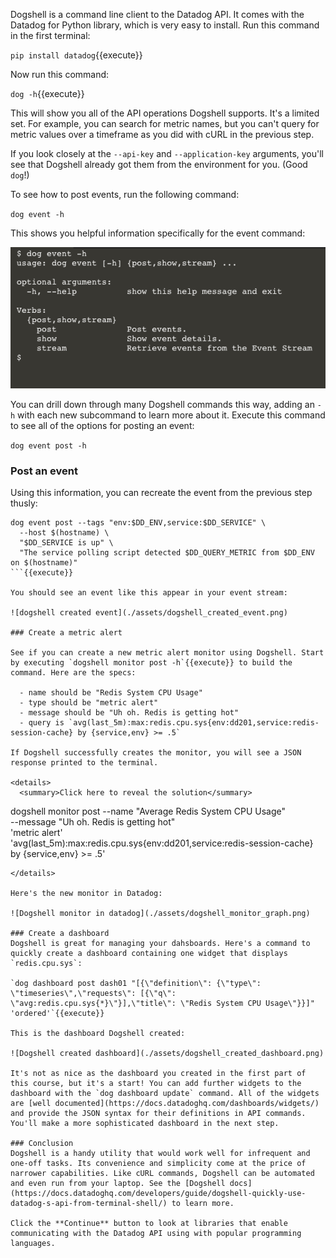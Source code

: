 Dogshell is a command line client to the Datadog API. It comes with the Datadog for Python library, which is very easy to install. Run this command in the first terminal:

`pip install datadog`{{execute}}

Now run this command:

`dog -h`{{execute}}

This will show you all of the API operations Dogshell supports. It's a limited set. For example, you can search for metric names, but you can't query for metric values over a timeframe as you did with cURL in the previous step. 

If you look closely at the `--api-key` and `--application-key` arguments, you'll see that Dogshell already got them from the environment for you. (Good `dog`!)

To see how to post events, run the following command:

`dog event -h`

This shows you helpful information specifically for the event command:

![dog event command help](./assets/dog_event_help.png)

You can drill down through many Dogshell commands this way, adding an `-h` with each new subcommand to learn more about it. Execute this command to see all of the options for posting an event:

`dog event post -h`

### Post an event

Using this information, you can recreate the event from the previous step thusly:

```
dog event post --tags "env:$DD_ENV,service:$DD_SERVICE" \
  --host $(hostname) \
  "$DD_SERVICE is up" \
  "The service polling script detected $DD_QUERY_METRIC from $DD_ENV on $(hostname)"
```{{execute}}

You should see an event like this appear in your event stream:

![dogshell created event](./assets/dogshell_created_event.png)

### Create a metric alert

See if you can create a new metric alert monitor using Dogshell. Start by executing `dogshell monitor post -h`{{execute}} to build the command. Here are the specs:

  - name should be "Redis System CPU Usage"
  - type should be "metric alert"
  - message should be "Uh oh. Redis is getting hot"
  - query is `avg(last_5m):max:redis.cpu.sys{env:dd201,service:redis-session-cache} by {service,env} >= .5`

If Dogshell successfully creates the monitor, you will see a JSON response printed to the terminal.

<details>
  <summary>Click here to reveal the solution</summary>
```
dogshell monitor post --name "Average Redis System CPU Usage" \
  --message "Uh oh. Redis is getting hot" \
  'metric alert' \
  'avg(last_5m):max:redis.cpu.sys{env:dd201,service:redis-session-cache} by {service,env} >= .5'
```
</details>

Here's the new monitor in Datadog:

![Dogshell monitor in datadog](./assets/dogshell_monitor_graph.png)

### Create a dashboard
Dogshell is great for managing your dahsboards. Here's a command to quickly create a dashboard containing one widget that displays `redis.cpu.sys`: 

`dog dashboard post dash01 "[{\"definition\": {\"type\": \"timeseries\",\"requests\": [{\"q\": \"avg:redis.cpu.sys{*}\"}],\"title\": \"Redis System CPU Usage\"}}]" 'ordered'`{{execute}}

This is the dashboard Dogshell created:

![Dogshell created dashboard](./assets/dogshell_created_dashboard.png)

It's not as nice as the dashboard you created in the first part of this course, but it's a start! You can add further widgets to the dashboard with the `dog dashboard update` command. All of the widgets are [well documented](https://docs.datadoghq.com/dashboards/widgets/) and provide the JSON syntax for their definitions in API commands. You'll make a more sophisticated dashboard in the next step.

### Conclusion
Dogshell is a handy utility that would work well for infrequent and one-off tasks. Its convenience and simplicity come at the price of narrower capabilities. Like cURL commands, Dogshell can be automated and even run from your laptop. See the [Dogshell docs](https://docs.datadoghq.com/developers/guide/dogshell-quickly-use-datadog-s-api-from-terminal-shell/) to learn more.

Click the **Continue** button to look at libraries that enable communicating with the Datadog API using with popular programming languages.